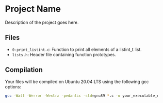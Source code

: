 # Project Name

Description of the project goes here.

## Files

- `0-print_listint.c`: Function to print all elements of a listint_t list.
- `lists.h`: Header file containing function prototypes.

## Compilation

Your files will be compiled on Ubuntu 20.04 LTS using the following gcc options:

```bash
gcc -Wall -Werror -Wextra -pedantic -std=gnu89 *.c -o your_executable_name

